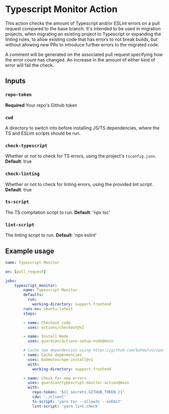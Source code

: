 # Typescript Monitor Action

This action checks the amount of Typescript and/or ESLint errors on a pull request compared to the base branch. It's intended to be used in migration projects, when migrating an existing project to Typescript or expanding the linting rules, to allow existing code that has errors to not break builds, but without allowing new PRs to introduce further errors to the migrated code.

A comment will be generated on the associated pull request specifying how the error count has changed. An increase in the amount of either kind of error will fail the check.

## Inputs

### `repo-token`

**Required** Your repo's Github token

### `cwd`

A directory to switch into before installing JS/TS dependencies, where the TS and ESLint scripts should be run.

### `check-typescript`

Whether or not to check for TS errors, using the project's `tsconfig.json`.
**Default**: true

### `check-linting`

Whether or not to check for linting errors, using the provided lint script.
**Default**: true

### `ts-script`

The TS compilation script to run.
**Default**: 'npx tsc'

### `lint-script`

The linting script to run.
**Default**: 'npx eslint'

## Example usage

```yaml
name: Typescript Monitor

on: [pull_request]

jobs:
    typescript_monitor:
        name: Typescript Monitor
        defaults:
          run:
            working-directory: support-frontend
        runs-on: ubuntu-latest
        steps:

        - name: Checkout code
          uses: actions/checkout@v2

        - name: Install Node
          uses: guardian/actions-setup-node@main

        # Cache npm dependencies using https://github.com/bahmutov/npm-install
        - name: Cache dependencies
          uses: bahmutov/npm-install@v1
          with:
            working-directory: support-frontend

        - name: Check for new errors
          uses: guardian/typescript-monitor-action@main
          with:
            repo-token: '${{ secrets.GITHUB_TOKEN }}'
            cdw: './client'
            ts-script: 'yarn tsc --allowJs --noEmit'
            lint-script: 'yarn lint:check'
```
